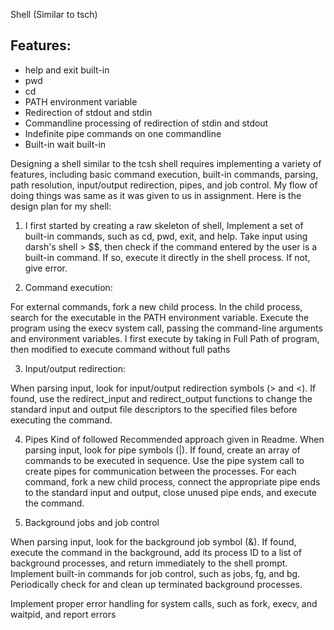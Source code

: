 Shell (Similar to tsch)

## Features:

- help and exit built-in
- pwd
- cd
- PATH environment variable
- Redirection of stdout and stdin
- Commandline processing of redirection of stdin and stdout
- Indefinite pipe commands on one commandline
- Built-in wait built-in



Designing a shell similar to the tcsh shell requires implementing a variety of features, including basic command execution, built-in commands, parsing, path resolution, input/output redirection, pipes, and job control. My flow of doing things was same as it was given to us in assignment. Here is the design plan for my shell:


1) I first started by creating a raw skeleton of shell, Implement a set of built-in commands, such as cd, pwd, exit, and help.
Take input using darsh's shell > $$, then check if the command entered by the user is a built-in command. If so, execute it directly in the shell process. If not, give error.


2) Command execution:

For external commands, fork a new child process.
In the child process, search for the executable in the PATH environment variable.
Execute the program using the execv system call, passing the command-line arguments and environment variables.
I first execute by taking in Full Path of program, then modified to execute command without full paths


3) Input/output redirection:

When parsing input, look for input/output redirection symbols (> and <).
If found, use the redirect_input and redirect_output functions to change the standard input and output file descriptors to the specified files before executing the command.


4) Pipes
Kind of followed Recommended approach given in Readme.
When parsing input, look for pipe symbols (|).
If found, create an array of commands to be executed in sequence.
Use the pipe system call to create pipes for communication between the processes.
For each command, fork a new child process, connect the appropriate pipe ends to the standard input and output, close unused pipe ends, and execute the command.


5) Background jobs and job control

When parsing input, look for the background job symbol (&).
If found, execute the command in the background, add its process ID to a list of background processes, and return immediately to the shell prompt.
Implement built-in commands for job control, such as jobs, fg, and bg.
Periodically check for and clean up terminated background processes.


Implement proper error handling for system calls, such as fork, execv, and waitpid, and report errors

























